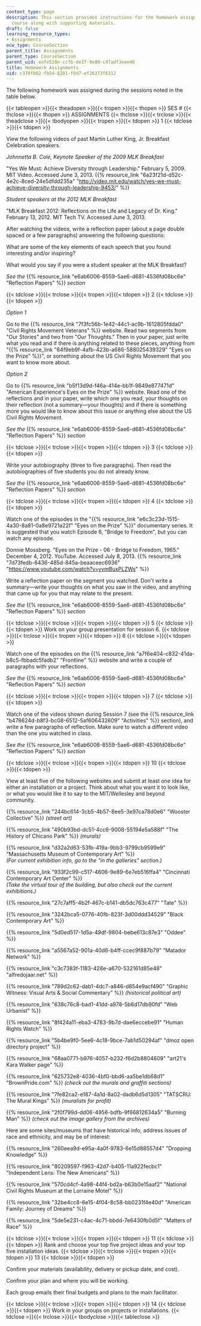 ```yaml
---
content_type: page
description: This section provides instructions for the homework assignments for the
  course along with supporting materials.
draft: false
learning_resource_types:
- Assignments
ocw_type: CourseSection
parent_title: Assignments
parent_type: CourseSection
parent_uid: eafe520e-ccfb-de37-9e00-c47adf3eee40
title: Homework Assignments
uid: c370fb02-fb54-8281-f0d7-ef26373f6312
---
```

The following homework was assigned during the sessions noted in the table below.

{{< tableopen >}}{{< theadopen >}}{{< tropen >}}{{< thopen >}}
SES #
{{< thclose >}}{{< thopen >}}
ASSIGNMENTS
{{< thclose >}}{{< trclose >}}{{< theadclose >}}{{< tbodyopen >}}{{< tropen >}}{{< tdopen >}}
1
{{< tdclose >}}{{< tdopen >}}

View the following videos of past Martin Luther King, Jr. Breakfast Celebration speakers.

*Johnnetta B. Cole, Keynote Speaker of the 2009 MLK Breakfast*

"Yes We Must: Achieve Diversity through Leadership." February 5, 2009. MIT Video. Accessed June 3, 2013. {{% resource_link "6a23f21d-d52c-4e2c-8ced-24e5dfdd235a" "http://video.mit.edu/watch/yes-we-must-achieve-diversity-through-leadership-9453/" %}}

*Student speakers at the 2012 MLK Breakfast*

"MLK Breakfast 2012: Reflections on the Life and Legacy of Dr. King." February 13, 2012. MIT Tech TV. Accessed June 3, 2013.

After watching the videos, write a reflection paper (about a page double spaced or a few paragraphs) answering the following questions:

What are some of the key elements of each speech that you found interesting and/or inspiring?

What would you say if you were a student speaker at the MLK Breakfast?

*See the* {{% resource_link "e6ab6006-8559-5ae6-d681-4536fd08bc6e" "Reflection Papers" %}} *section*

{{< tdclose >}}{{< trclose >}}{{< tropen >}}{{< tdopen >}}
2
{{< tdclose >}}{{< tdopen >}}

*Option 1*

Go to the {{% resource_link "7f3fc56b-1e42-44c1-ac9b-1612805fdda0" "Civil Rights Movement Veterans" %}} website. Read two segments from "Our Stories" and two from "Our Thoughts." Then in your paper, just write what you read and if there is anything related to these pieces, anything from "{{% resource_link "64f9eb9f-4afb-423b-a686-588025439329" "Eyes on the Prize" %}}", or something about the US Civil Rights Movement that you want to know more about.

*Option 2*

Go to {{% resource_link "b5f13d9d-f46a-414e-bb1f-9849e877471d" "American Experience's Eyes on the Prize" %}} website. Read one of the reflections and in your paper, write which one you read, your thoughts on their reflection (not a summary—your thoughts) and if there is something more you would like to know about this issue or anything else about the US Civil Rights Movement.

*See the* {{% resource_link "e6ab6006-8559-5ae6-d681-4536fd08bc6e" "Reflection Papers" %}} *section*

{{< tdclose >}}{{< trclose >}}{{< tropen >}}{{< tdopen >}}
3
{{< tdclose >}}{{< tdopen >}}

Write your autobiography (three to five paragraphs). Then read the autobiographies of five students you do not already know.

*See the* {{% resource_link "e6ab6006-8559-5ae6-d681-4536fd08bc6e" "Reflection Papers" %}} *section*

{{< tdclose >}}{{< trclose >}}{{< tropen >}}{{< tdopen >}}
4
{{< tdclose >}}{{< tdopen >}}

Watch one of the episodes in the "{{% resource_link "e6c3c23d-1515-4a30-8a81-0a8e9721a22f" "Eyes on the Prize" %}}" documentary series. It is suggested that you watch Episode 6, "Bridge to Freedom", but you can watch any episode.

Donnie Mossberg. "Eyes on the Prize - 06 - Bridge to Freedom, 1965." December 4, 2012. YouTube. Accessed July 8, 2013. {{% resource_link "7d73fedb-6436-485d-845a-beaaceec6936" "https://www.youtube.com/watch?v=yvmBuxPLZWs" %}}

Write a reflection paper on the segment you watched. Don't write a summary—write your thoughts on what you saw in the video, and anything that came up for you that may relate to the present.

*See the* {{% resource_link "e6ab6006-8559-5ae6-d681-4536fd08bc6e" "Reflection Papers" %}} *section*

{{< tdclose >}}{{< trclose >}}{{< tropen >}}{{< tdopen >}}
5
{{< tdclose >}}{{< tdopen >}}
Work on your group presentation for session 6.
{{< tdclose >}}{{< trclose >}}{{< tropen >}}{{< tdopen >}}
6
{{< tdclose >}}{{< tdopen >}}

Watch one of the episodes on the {{% resource_link "a7f6e404-c832-41da-b8c5-fbbadc5fadb2" "Frontline" %}} website and write a couple of paragraphs with your reflections.

*See the* {{% resource_link "e6ab6006-8559-5ae6-d681-4536fd08bc6e" "Reflection Papers" %}} *section*

{{< tdclose >}}{{< trclose >}}{{< tropen >}}{{< tdopen >}}
7
{{< tdclose >}}{{< tdopen >}}

Watch one of the videos shown during Session 7 (see the {{% resource_link "b478624d-b8f3-bc08-6512-5af606432609" "Activities" %}} section), and write a few paragraphs of reflection. Make sure to watch a different video than the one you watched in class.

*See the* {{% resource_link "e6ab6006-8559-5ae6-d681-4536fd08bc6e" "Reflection Papers" %}} *section*

{{< tdclose >}}{{< trclose >}}{{< tropen >}}{{< tdopen >}}
10
{{< tdclose >}}{{< tdopen >}}

View at least five of the following websites and submit at least one idea for either an installation or a project. Think about what you want it to look like, or what you would like it to say to the MIT/Wellesley and beyond community.

{{% resource_link "244bc614-3cb5-4b57-8ee5-3e97ca78d0e6" "Wooster Collective" %}} *(street art)*

{{% resource_link "490b93bd-dc51-4cc6-9008-55194e5a588f" "The History of Chicano Park" %}} *(murals)*

{{% resource_link "d32a2d63-53fb-419a-9bb3-9799cb9599e9" "Massachusetts Museum of Contemporary Art" %}}   
*(For current exhibition info, go to the "in the galleries" section.)*

{{% resource_link "933f2c99-c517-4606-9e89-6e7eb516ffa4" "Cincinnati Contemporary Art Center" %}}   
*(Take the virtual tour of the building, but also check out the current exhibitions.)*

{{% resource_link "27c7aff5-4b2f-467c-b141-db5dc763c477" "Tate" %}}

{{% resource_link "3242bca5-0776-40fb-823f-3d00ddd34529" "Black Contemporary Art" %}}

{{% resource_link "5d0ed517-1d5a-49df-9804-bebe613c87e3" "Oddee" %}}

{{% resource_link "a5567a52-901a-40d6-b4ff-ccec9f887b79" "Matador Network" %}}

{{% resource_link "c3c7383f-1183-428e-a670-532161d85e48" "alfredojaar.net" %}}

{{% resource_link "789d2c62-dab1-4dc7-a846-d854e9acf490" "Graphic Witness: Visual Arts & Social Commentary" %}} *(historical political art)*

{{% resource_link "638c76c8-bad1-41dd-a978-5b6d17db90fd" "Web Urbanist" %}}

{{% resource_link "8f424a11-eba3-4783-9b7d-dae6eccebe91" "Human Rights Watch" %}}

{{% resource_link "5b4be9f0-5ee6-4c18-9bce-7ab1d50294af" "dmoz open directory project" %}}

{{% resource_link "68aa0771-b976-4057-b232-f6d2b8804609" "art21's Kara Walker page" %}}

{{% resource_link "625732e8-4036-4bf0-bbd6-aa5be1db68d1" "BrownPride.com" %}} *(check out the murals and graffiti sections)*

{{% resource_link "7fe82ca2-e187-4a1d-8a02-dadb6d5d1305" "TATSCRU: The Mural Kings" %}} *(muralists for profit)*

{{% resource_link "2f0f799d-dd06-4956-bdfb-9f66812634a5" "Burning Man" %}} *(check out the image gallery from the archives)*

Here are some sites/museums that have historical info, address issues of race and ethnicity, and may be of interest:

{{% resource_link "260eea9d-e95a-4a0f-9783-6e15d88557d4" "Dropping Knowledge" %}}

{{% resource_link "80209597-f963-42d7-b405-11a922fecbc1" "Independent Lens: The New Americans" %}}

{{% resource_link "570cd4cf-4a98-44f4-bd2a-b63b0e15aaf2" "National Civil Rights Museum at the Lorraine Motel" %}}

{{% resource_link "32be4cc8-6e15-4f04-8c58-bb0231f4e40d" "American Family: Journey of Dreams" %}}

{{% resource_link "5de5e231-c4ac-4c71-bbdd-7e6430fb0d5f" "Matters of Race" %}}

{{< tdclose >}}{{< trclose >}}{{< tropen >}}{{< tdopen >}}
11
{{< tdclose >}}{{< tdopen >}}
Rank and choose your top five project ideas and your top five installation ideas.
{{< tdclose >}}{{< trclose >}}{{< tropen >}}{{< tdopen >}}
13
{{< tdclose >}}{{< tdopen >}}

Confirm your materials (availability, delivery or pickup date, and cost).

Confirm your plan and where you will be working.

Each group emails their final budgets and plans to the main facilitator.

{{< tdclose >}}{{< trclose >}}{{< tropen >}}{{< tdopen >}}
14
{{< tdclose >}}{{< tdopen >}}
Work in your groups on projects or installations.
{{< tdclose >}}{{< trclose >}}{{< tbodyclose >}}{{< tableclose >}}